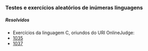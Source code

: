 ### Testes e exercícios aleatórios de inúmeras linguagens
##### Resolvidos
- Exercícios da linguagem C, oriundos do URI OnlineJudge:
- [1035](https://www.urionlinejudge.com.br/judge/pt/problems/view/1035)
- [1037](https://www.urionlinejudge.com.br/judge/pt/problems/view/1037)
